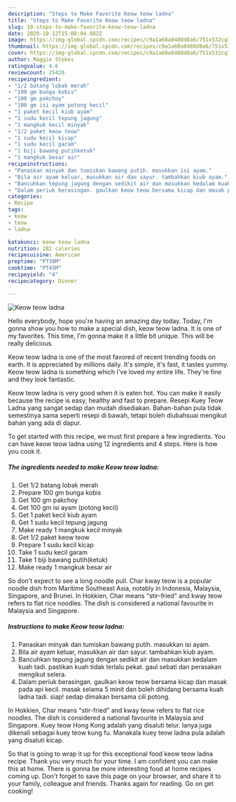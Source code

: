 ```yaml
---
description: "Steps to Make Favorite Keow teow ladna"
title: "Steps to Make Favorite Keow teow ladna"
slug: 10-steps-to-make-favorite-keow-teow-ladna
date: 2020-10-12T15:08:04.882Z
image: https://img-global.cpcdn.com/recipes/c9a1a60a0480d8a6/751x532cq70/keow-teow-ladna-resipi-foto-utama.jpg
thumbnail: https://img-global.cpcdn.com/recipes/c9a1a60a0480d8a6/751x532cq70/keow-teow-ladna-resipi-foto-utama.jpg
cover: https://img-global.cpcdn.com/recipes/c9a1a60a0480d8a6/751x532cq70/keow-teow-ladna-resipi-foto-utama.jpg
author: Maggie Stokes
ratingvalue: 4.6
reviewcount: 25420
recipeingredient:
- "1/2 batang lobak merah"
- "100 gm bunga kobis"
- "100 gm pakchoy"
- "100 gm isi ayam potong kecil"
- "1 paket kecil kiub ayam"
- "1 sudu kecil tepung jagung"
- "1 mangkuk kecil minyak"
- "1/2 paket keow teow"
- "1 sudu kecil kicap"
- "1 sudu kecil garam"
- "1 biji bawang putihketuk"
- "1 mangkuk besar air"
recipeinstructions:
- "Panaskan minyak dan tumiskan bawang putih. masukkan isi ayam."
- "Bila air ayam keluar, masukkan air dan sayur. tambahkan kiub ayam."
- "Bancuhkan tepung jagung dengan sedikit air dan masukkan kedalam kuah tadi. pastikan kuah tidak terlalu pekat. gaul sebati dan perasakan mengikut selera."
- "Dalam periuk berasingan. gaulkan keow teow bersama kicap dan masak pada api kecil. masak selama 5 minit dan boleh dihidang bersama kuah ladna tadi. siap! sedap dimakan bersama cili potong."
categories:
- Recipe
tags:
- keow
- teow
- ladna

katakunci: keow teow ladna 
nutrition: 282 calories
recipecuisine: American
preptime: "PT38M"
cooktime: "PT45M"
recipeyield: "4"
recipecategory: Dinner

---
```



![Keow teow ladna](https://img-global.cpcdn.com/recipes/c9a1a60a0480d8a6/751x532cq70/keow-teow-ladna-resipi-foto-utama.jpg)

Hello everybody, hope you're having an amazing day today. Today, I'm gonna show you how to make a special dish, keow teow ladna. It is one of my favorites. This time, I'm gonna make it a little bit unique. This will be really delicious.

Keow teow ladna is one of the most favored of recent trending foods on earth. It is appreciated by millions daily. It's simple, it's fast, it tastes yummy. Keow teow ladna is something which I've loved my entire life. They're fine and they look fantastic.

Keow teow ladna is very good when it is eaten hot. You can make it easily because the recipe is easy, healthy and fast to prepare. Resepi Kuey Teow Ladna yang sangat sedap dan mudah disediakan. Bahan-bahan pula tidak semestinya sama seperti resepi di bawah, tetapi boleh diubahsuai mengikut bahan yang ada di dapur.


To get started with this recipe, we must first prepare a few ingredients. You can have keow teow ladna using 12 ingredients and 4 steps. Here is how you cook it.

<!--inarticleads1-->

##### The ingredients needed to make Keow teow ladna:

1. Get 1/2 batang lobak merah
1. Prepare 100 gm bunga kobis
1. Get 100 gm pakchoy
1. Get 100 gm isi ayam (potong kecil)
1. Get 1 paket kecil kiub ayam
1. Get 1 sudu kecil tepung jagung
1. Make ready 1 mangkuk kecil minyak
1. Get 1/2 paket keow teow
1. Prepare 1 sudu kecil kicap
1. Take 1 sudu kecil garam
1. Take 1 biji bawang putih(ketuk)
1. Make ready 1 mangkuk besar air


So don&#39;t expect to see a long noodle pull. Char kway teow is a popular noodle dish from Maritime Southeast Asia, notably in Indonesia, Malaysia, Singapore, and Brunei. In Hokkien, Char means &#34;stir-fried&#34; and kway teow refers to flat rice noodles. The dish is considered a national favourite in Malaysia and Singapore. 

<!--inarticleads2-->

##### Instructions to make Keow teow ladna:

1. Panaskan minyak dan tumiskan bawang putih. masukkan isi ayam.
1. Bila air ayam keluar, masukkan air dan sayur. tambahkan kiub ayam.
1. Bancuhkan tepung jagung dengan sedikit air dan masukkan kedalam kuah tadi. pastikan kuah tidak terlalu pekat. gaul sebati dan perasakan mengikut selera.
1. Dalam periuk berasingan. gaulkan keow teow bersama kicap dan masak pada api kecil. masak selama 5 minit dan boleh dihidang bersama kuah ladna tadi. siap! sedap dimakan bersama cili potong.


In Hokkien, Char means &#34;stir-fried&#34; and kway teow refers to flat rice noodles. The dish is considered a national favourite in Malaysia and Singapore. Kuey teow Hong Kong adalah yang disaluti telur. Ianya juga dikenali sebagai kuey teow kung fu. Manakala kuey teow ladna pula adalah yang disaluti kicap. 

So that is going to wrap it up for this exceptional food keow teow ladna recipe. Thank you very much for your time. I am confident you can make this at home. There is gonna be more interesting food at home recipes coming up. Don't forget to save this page on your browser, and share it to your family, colleague and friends. Thanks again for reading. Go on get cooking!
